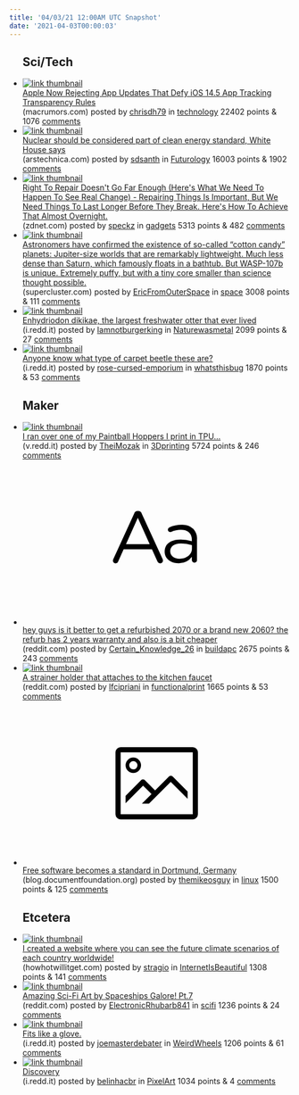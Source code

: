 ```yaml
---
title: '04/03/21 12:00AM UTC Snapshot'
date: '2021-04-03T00:00:03'
---
```

<ul>
<h2>Sci/Tech</h2>

<li><a href='https://www.macrumors.com/2021/04/01/apple-rejecting-app-updates-tracking-transparency/'><img src='https://b.thumbs.redditmedia.com/z9IgbCyTUNlyKbXRtLHdOAbddBbtWBfa3tgTJuAa_VY.jpg' alt='link thumbnail'></a><div><div class='linkTitle'><a href='https://www.macrumors.com/2021/04/01/apple-rejecting-app-updates-tracking-transparency/'>Apple Now Rejecting App Updates That Defy iOS 14.5 App Tracking Transparency Rules</a></div>(macrumors.com) posted by <a href='https://www.reddit.com/user/chrisdh79'>chrisdh79</a> in <a href='https://www.reddit.com/r/technology'>technology</a> 22402 points & 1076 <a href='https://www.reddit.com/r/technology/comments/mihhow/apple_now_rejecting_app_updates_that_defy_ios_145/'>comments</a></div></li>

<li><a href='https://arstechnica.com/tech-policy/2021/04/nuclear-should-be-considered-part-of-clean-energy-standard-white-house-says/'><img src='https://b.thumbs.redditmedia.com/wVJUUalaffpakEwLHpSsUaLxAPDcrQ-HG0dGG2EygkU.jpg' alt='link thumbnail'></a><div><div class='linkTitle'><a href='https://arstechnica.com/tech-policy/2021/04/nuclear-should-be-considered-part-of-clean-energy-standard-white-house-says/'>Nuclear should be considered part of clean energy standard, White House says</a></div>(arstechnica.com) posted by <a href='https://www.reddit.com/user/sdsanth'>sdsanth</a> in <a href='https://www.reddit.com/r/Futurology'>Futurology</a> 16003 points & 1902 <a href='https://www.reddit.com/r/Futurology/comments/miqeqs/nuclear_should_be_considered_part_of_clean_energy/'>comments</a></div></li>

<li><a href='https://www.zdnet.com/article/right-to-repair-doesnt-go-far-enough-heres-what-we-need-to-happen-to-see-real-change/'><img src='https://b.thumbs.redditmedia.com/JpO99cTplAFuAj_4qpWZjZjZ0mgtt3QaCyHMjXaBvkk.jpg' alt='link thumbnail'></a><div><div class='linkTitle'><a href='https://www.zdnet.com/article/right-to-repair-doesnt-go-far-enough-heres-what-we-need-to-happen-to-see-real-change/'>Right To Repair Doesn't Go Far Enough (Here's What We Need To Happen To See Real Change) - Repairing Things Is Important, But We Need Things To Last Longer Before They Break. Here's How To Achieve That Almost Overnight.</a></div>(zdnet.com) posted by <a href='https://www.reddit.com/user/speckz'>speckz</a> in <a href='https://www.reddit.com/r/gadgets'>gadgets</a> 5313 points & 482 <a href='https://www.reddit.com/r/gadgets/comments/mindri/right_to_repair_doesnt_go_far_enough_heres_what/'>comments</a></div></li>

<li><a href='https://www.supercluster.com/editorial/the-strange-case-of-the-misplaced-cotton-candy-world'><img src='https://a.thumbs.redditmedia.com/YRCyV4PjZa9933jfPo2z15S-wNfcrG_qje4nzuZt5C0.jpg' alt='link thumbnail'></a><div><div class='linkTitle'><a href='https://www.supercluster.com/editorial/the-strange-case-of-the-misplaced-cotton-candy-world'>Astronomers have confirmed the existence of so-called “cotton candy” planets: Jupiter-size worlds that are remarkably lightweight. Much less dense than Saturn, which famously floats in a bathtub. But WASP-107b is unique. Extremely puffy, but with a tiny core smaller than science thought possible.</a></div>(supercluster.com) posted by <a href='https://www.reddit.com/user/EricFromOuterSpace'>EricFromOuterSpace</a> in <a href='https://www.reddit.com/r/space'>space</a> 3008 points & 111 <a href='https://www.reddit.com/r/space/comments/miozxk/astronomers_have_confirmed_the_existence_of/'>comments</a></div></li>

<li><a href='https://i.redd.it/2oy9cppwwrq61.png'><img src='https://b.thumbs.redditmedia.com/OepJqjb24_o6VGbk-Bqx-oHxMKbGASkBxJXY1dtlyMU.jpg' alt='link thumbnail'></a><div><div class='linkTitle'><a href='https://i.redd.it/2oy9cppwwrq61.png'>Enhydriodon dikikae, the largest freshwater otter that ever lived</a></div>(i.redd.it) posted by <a href='https://www.reddit.com/user/Iamnotburgerking'>Iamnotburgerking</a> in <a href='https://www.reddit.com/r/Naturewasmetal'>Naturewasmetal</a> 2099 points & 27 <a href='https://www.reddit.com/r/Naturewasmetal/comments/milwzd/enhydriodon_dikikae_the_largest_freshwater_otter/'>comments</a></div></li>

<li><a href='https://i.redd.it/a7q7anyivoq61.jpg'><img src='https://b.thumbs.redditmedia.com/6tZR7lcjQhxE15cMXF74ALeZwf1tVC4yMiP_8jluZiE.jpg' alt='link thumbnail'></a><div><div class='linkTitle'><a href='https://i.redd.it/a7q7anyivoq61.jpg'>Anyone know what type of carpet beetle these are?</a></div>(i.redd.it) posted by <a href='https://www.reddit.com/user/rose-cursed-emporium'>rose-cursed-emporium</a> in <a href='https://www.reddit.com/r/whatsthisbug'>whatsthisbug</a> 1870 points & 53 <a href='https://www.reddit.com/r/whatsthisbug/comments/mid0fq/anyone_know_what_type_of_carpet_beetle_these_are/'>comments</a></div></li>

<h2>Maker</h2>

<li><a href='https://v.redd.it/agrqxrah7pq61'><img src='https://b.thumbs.redditmedia.com/bi3IVxTZ7CjfFa4gnoU2QXEBIVGkCHUG0lnJ-2w97XE.jpg' alt='link thumbnail'></a><div><div class='linkTitle'><a href='https://v.redd.it/agrqxrah7pq61'>I ran over one of my Paintball Hoppers I print in TPU...</a></div>(v.redd.it) posted by <a href='https://www.reddit.com/user/TheiMozak'>TheiMozak</a> in <a href='https://www.reddit.com/r/3Dprinting'>3Dprinting</a> 5724 points & 246 <a href='https://www.reddit.com/r/3Dprinting/comments/midzcz/i_ran_over_one_of_my_paintball_hoppers_i_print_in/'>comments</a></div></li>

<li><a href='https://www.reddit.com/r/buildapc/comments/midrsl/hey_guys_is_it_better_to_get_a_refurbished_2070/'><svg version='1.1' viewBox='-34 -12 104 64' preserveAspectRatio='xMidYMid slice' xmlns='http://www.w3.org/2000/svg' xmlns:xlink='http://www.w3.org/1999/xlink'>
    <title>text link thumbnail</title>
    <path d='M12.19,8.84a1.45,1.45,0,0,0-1.4-1h-.12a1.46,1.46,0,0,0-1.42,1L1.14,26.56a1.29,1.29,0,0,0-.14.59,1,1,0,0,0,1,1,1.12,1.12,0,0,0,1.08-.77l2.08-4.65h11l2.08,4.59a1.24,1.24,0,0,0,1.12.83,1.08,1.08,0,0,0,1.08-1.08,1.64,1.64,0,0,0-.14-.57ZM6.08,20.71l4.59-10.22,4.6,10.22Z'>
    </path>
    <path d='M32.24,14.78A6.35,6.35,0,0,0,27.6,13.2a11.36,11.36,0,0,0-4.7,1,1,1,0,0,0-.58.89,1,1,0,0,0,.94.92,1.23,1.23,0,0,0,.39-.08,8.87,8.87,0,0,1,3.72-.81c2.7,0,4.28,1.33,4.28,3.92v.5a15.29,15.29,0,0,0-4.42-.61c-3.64,0-6.14,1.61-6.14,4.64v.05c0,2.95,2.7,4.48,5.37,4.48a6.29,6.29,0,0,0,5.19-2.48V26.9a1,1,0,0,0,1,1,1,1,0,0,0,1-1.06V19A5.71,5.71,0,0,0,32.24,14.78Zm-.56,7.7c0,2.28-2.17,3.89-4.81,3.89-1.94,0-3.61-1.06-3.61-2.86v-.06c0-1.8,1.5-3,4.2-3a15.2,15.2,0,0,1,4.22.61Z'>
    </path>
    </svg></a><div><div class='linkTitle'><a href='https://www.reddit.com/r/buildapc/comments/midrsl/hey_guys_is_it_better_to_get_a_refurbished_2070/'>hey guys is it better to get a refurbished 2070 or a brand new 2060? the refurb has 2 years warranty and also is a bit cheaper</a></div>(reddit.com) posted by <a href='https://www.reddit.com/user/Certain_Knowledge_26'>Certain_Knowledge_26</a> in <a href='https://www.reddit.com/r/buildapc'>buildapc</a> 2675 points & 243 <a href='https://www.reddit.com/r/buildapc/comments/midrsl/hey_guys_is_it_better_to_get_a_refurbished_2070/'>comments</a></div></li>

<li><a href='https://www.reddit.com/gallery/mif7xr'><img src='https://b.thumbs.redditmedia.com/oifbxudkt5k450ThTWjc2w_I0wNGu-1_IDVSDFPXYFU.jpg' alt='link thumbnail'></a><div><div class='linkTitle'><a href='https://www.reddit.com/gallery/mif7xr'>A strainer holder that attaches to the kitchen faucet</a></div>(reddit.com) posted by <a href='https://www.reddit.com/user/lfcipriani'>lfcipriani</a> in <a href='https://www.reddit.com/r/functionalprint'>functionalprint</a> 1665 points & 53 <a href='https://www.reddit.com/r/functionalprint/comments/mif7xr/a_strainer_holder_that_attaches_to_the_kitchen/'>comments</a></div></li>

<li><a href='https://blog.documentfoundation.org/blog/2021/04/02/free-software-becomes-a-standard-in-dortmund-germany/'><svg version='1.1' viewBox='-34 -14 104 64' preserveAspectRatio='xMidYMid meet' xmlns='http://www.w3.org/2000/svg' xmlns:xlink='http://www.w3.org/1999/xlink'>
    <title>link thumbnail</title>
    <path d='M32,4H4A2,2,0,0,0,2,6V30a2,2,0,0,0,2,2H32a2,2,0,0,0,2-2V6A2,2,0,0,0,32,4ZM4,30V6H32V30Z'></path>
    <path d='M8.92,14a3,3,0,1,0-3-3A3,3,0,0,0,8.92,14Zm0-4.6A1.6,1.6,0,1,1,7.33,11,1.6,1.6,0,0,1,8.92,9.41Z'></path>
    <path d='M22.78,15.37l-5.4,5.4-4-4a1,1,0,0,0-1.41,0L5.92,22.9v2.83l6.79-6.79L16,22.18l-3.75,3.75H15l8.45-8.45L30,24V21.18l-5.81-5.81A1,1,0,0,0,22.78,15.37Z'></path>
    </svg></a><div><div class='linkTitle'><a href='https://blog.documentfoundation.org/blog/2021/04/02/free-software-becomes-a-standard-in-dortmund-germany/'>Free software becomes a standard in Dortmund, Germany</a></div>(blog.documentfoundation.org) posted by <a href='https://www.reddit.com/user/themikeosguy'>themikeosguy</a> in <a href='https://www.reddit.com/r/linux'>linux</a> 1500 points & 125 <a href='https://www.reddit.com/r/linux/comments/miftzj/free_software_becomes_a_standard_in_dortmund/'>comments</a></div></li>

<h2>Etcetera</h2>

<li><a href='https://www.howhotwillitget.com/'><img src='https://b.thumbs.redditmedia.com/_zZuFEwODeAKa7O7whg9rXeNWBt_88sXWPYZM1zIAdE.jpg' alt='link thumbnail'></a><div><div class='linkTitle'><a href='https://www.howhotwillitget.com/'>I created a website where you can see the future climate scenarios of each country worldwide!</a></div>(howhotwillitget.com) posted by <a href='https://www.reddit.com/user/stragio'>stragio</a> in <a href='https://www.reddit.com/r/InternetIsBeautiful'>InternetIsBeautiful</a> 1308 points & 141 <a href='https://www.reddit.com/r/InternetIsBeautiful/comments/mijkko/i_created_a_website_where_you_can_see_the_future/'>comments</a></div></li>

<li><a href='https://www.reddit.com/gallery/miibgz'><img src='https://b.thumbs.redditmedia.com/Xt_VghGEq-5iWfgMBPRa4LqcuAAs2php1wHX4PRhkTA.jpg' alt='link thumbnail'></a><div><div class='linkTitle'><a href='https://www.reddit.com/gallery/miibgz'>Amazing Sci-Fi Art by Spaceships Galore! Pt.7</a></div>(reddit.com) posted by <a href='https://www.reddit.com/user/ElectronicRhubarb841'>ElectronicRhubarb841</a> in <a href='https://www.reddit.com/r/scifi'>scifi</a> 1236 points & 24 <a href='https://www.reddit.com/r/scifi/comments/miibgz/amazing_scifi_art_by_spaceships_galore_pt7/'>comments</a></div></li>

<li><a href='https://i.redd.it/bj8im82wboq61.jpg'><img src='https://b.thumbs.redditmedia.com/U8jxi0APtHYU4Da4WuH4blLXweXTKGPACvotx8lju2c.jpg' alt='link thumbnail'></a><div><div class='linkTitle'><a href='https://i.redd.it/bj8im82wboq61.jpg'>Fits like a glove.</a></div>(i.redd.it) posted by <a href='https://www.reddit.com/user/joemasterdebater'>joemasterdebater</a> in <a href='https://www.reddit.com/r/WeirdWheels'>WeirdWheels</a> 1206 points & 61 <a href='https://www.reddit.com/r/WeirdWheels/comments/mib9oa/fits_like_a_glove/'>comments</a></div></li>

<li><a href='https://i.redd.it/vj7ik4vpxsq61.png'><img src='https://b.thumbs.redditmedia.com/QFmLX7i-_9v5rYUfzEI2lQ1fQglMyIoM_0VuYbMVSmA.jpg' alt='link thumbnail'></a><div><div class='linkTitle'><a href='https://i.redd.it/vj7ik4vpxsq61.png'>Discovery</a></div>(i.redd.it) posted by <a href='https://www.reddit.com/user/belinhacbr'>belinhacbr</a> in <a href='https://www.reddit.com/r/PixelArt'>PixelArt</a> 1034 points & 4 <a href='https://www.reddit.com/r/PixelArt/comments/miq4uc/discovery/'>comments</a></div></li>

</ul>
